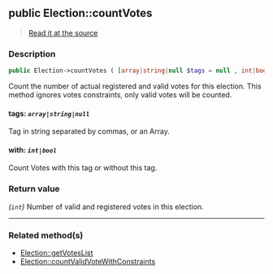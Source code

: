 ## public Election::countVotes

> [Read it at the source](https://github.com/julien-boudry/Condorcet/blob/master/src/ElectionProcess/VotesProcess.php#L44)

### Description    

```php
public Election->countVotes ( [array|string|null $tags = null , int|bool $with = true] ): int
```

Count the number of actual registered and valid votes for this election. This method ignores votes constraints, only valid votes will be counted.
    

#### **tags:** *`array|string|null`*   
Tag in string separated by commas, or an Array.    


#### **with:** *`int|bool`*   
Count Votes with this tag or without this tag.    


### Return value   

*(`int`)* Number of valid and registered votes in this election.


---------------------------------------

### Related method(s)      

* [Election::getVotesList](/Docs/ApiReferences/Election%20Class/Election--getVotesList.md)    
* [Election::countValidVoteWithConstraints](/Docs/ApiReferences/Election%20Class/Election--countValidVoteWithConstraints.md)    
